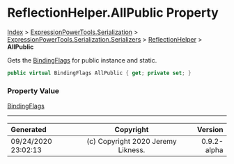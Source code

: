 ﻿# ReflectionHelper.AllPublic Property

[Index](../index.md) > [ExpressionPowerTools.Serialization](ExpressionPowerTools.Serialization.a.md) > [ExpressionPowerTools.Serialization.Serializers](ExpressionPowerTools.Serialization.Serializers.n.md) > [ReflectionHelper](ExpressionPowerTools.Serialization.Serializers.ReflectionHelper.cs.md) > **AllPublic**

Gets the [BindingFlags](https://docs.microsoft.com/dotnet/api/system.reflection.bindingflags) for public instance and static.

```csharp
public virtual BindingFlags AllPublic { get; private set; }
```

### Property Value

 [BindingFlags](https://docs.microsoft.com/dotnet/api/system.reflection.bindingflags) 


---

| Generated | Copyright | Version |
| :-- | :-: | --: |
| 09/24/2020 23:02:13 | (c) Copyright 2020 Jeremy Likness. | 0.9.2-alpha |
